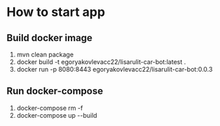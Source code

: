 # How to start app

## Build docker image
1. mvn clean package
2. docker build -t egoryakovlevacc22/lisarulit-car-bot:latest .
3. docker run -p 8080:8443 egoryakovlevacc22/lisarulit-car-bot:0.0.3

## Run docker-compose
1. docker-compose rm -f
2. docker-compose up --build
